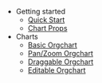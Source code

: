 - Getting started
  - [Quick Start](quickstart)
  - [Chart Props](props)
- Charts
  - [Basic Orgchart](basic)
  - [Pan/Zoom Orgchart](panzoom)
  - [Draggable Orgchart](drag)
  - [Editable Orgchart](edit)
